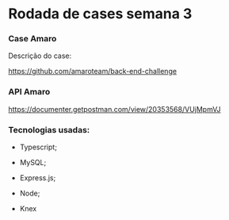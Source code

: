 # Rodada de cases semana 3

### Case Amaro

 Descrição do case:

https://github.com/amaroteam/back-end-challenge


### API Amaro

https://documenter.getpostman.com/view/20353568/VUjMpmVJ
### Tecnologias usadas:

* Typescript;

* MySQL;

* Express.js;

* Node;

* Knex


